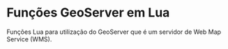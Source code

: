 # Funções GeoServer em Lua
Funções Lua para utilização do GeoServer que é um servidor de Web Map Service (WMS).

